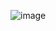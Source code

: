 ![image](https://user-images.githubusercontent.com/76823502/133426437-6f8f0f0c-4d79-4314-bd05-91ff1638b098.png)

